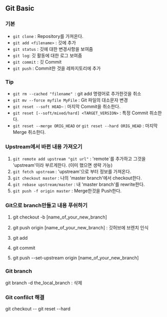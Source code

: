 ## Git Basic
### 기본
* `git clone` : Repository를 가져온다.
* `git add <filename>` : 깃에 추가
* `git status` : 깃에 대한 변경사항을 보여줌
* `git log`: 깃 활동에 대한 로그 보여줌
* `git commit` : 깃 Commit
* `git push` : Commit한 것을 레파지토리에 추가

### Tip
* `git rm --cached "filename" `: git add 명령어로 추가한것을 취소
* `git mv --force myfile MyFile` :  Git 파일의 대소문자 변경
* `git reset --soft HEAD~` : 마지막 Commit을 취소한다.
* `git reset [--soft/mixed/hard] <TARGET_VERSION>` : 특정 Commit 취소한다.
* `git reset --merge ORIG_HEAD` or `git reset --hard ORIG_HEAD` : 마지막 Merge 취소한다.

### Upstream에서 바뀐 내용 가져오기
1. `git remote add upstream "git url"` : 'remote`를 추가하고 그것을 'upstream'이라 부르게한다. (이미 했으면 생략 가능) 
2. `git fetch upstream` : 'upstream'으로 부터 정보를 가져온다.
3. `git checkout master` : 나의 'master branch'에서 checkout한다.
4. `git rebase upstream/master` : 내 'master branch'를 rewrite한다.
5. `git push -f origin master` : Merge한것을 Push한다.

### Git으로 branch만들고 내용 푸쉬하기
1) git checkout -b [name_of_your_new_branch]

2) git push origin [name_of_your_new_branch] : 깃허브에 브렌치 인식

3) git add

4) git commit

5) git push --set-upstream origin [name_of_your_new_branch]

### Git branch
git branch -d the_local_branch : 삭제

### Git confilct 해결
git checkout -- <file name>
git reset --hard

